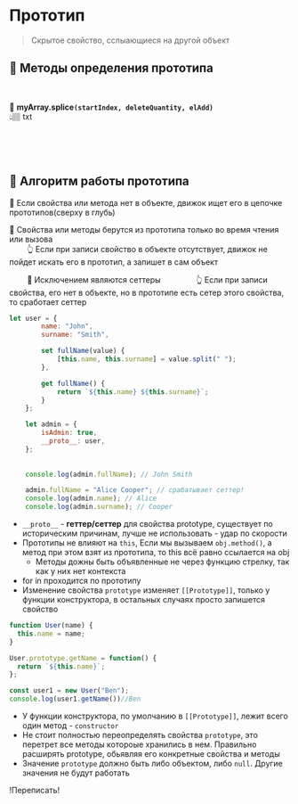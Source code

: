 # Прототип
> Скрытое свойство, сслыающиеся на другой объект

## 🚩 Методы определения прототипа

<br>

💠 **myArray.splice`(startIndex, deleteQuantity, elAdd)`**   
👆🏽 txt
 

<br>
<br>

<br>

## 🚩 Алгоритм работы прототипа


🔹 Если свойства или метода нет в объекте, движок ищет его в цепочке прототипов(сверху в глубь)      

🔹 Свойства или методы берутся из прототипа только во время чтения или вызова       
&emsp;&emsp; 👆 Если при записи свойство в объекте отсутствует, движок не пойдет искать его в прототип, а запишет в сам объект     

&emsp;&emsp; 🛑 Исключением являются сеттеры
&emsp;&emsp;&emsp;&emsp; 👆 Если при записи свойства, его нет в объекте, но в прототипе есть сетер этого свойства, то сработает сеттер 
```javascript
let user = {
        name: "John",
        surname: "Smith",

        set fullName(value) {
            [this.name, this.surname] = value.split(" ");
        },

        get fullName() {
            return `${this.name} ${this.surname}`;
        }
    };

    let admin = {
        isAdmin: true,
        __proto__: user,
    };
    
    
    console.log(admin.fullName); // John Smith

    admin.fullName = "Alice Cooper"; // срабатывает сеттер!
    console.log(admin.name); // Alice
    console.log(admin.surname); // Cooper
```  
* `__proto__` - **геттер/сеттер** для свойства prototype, существует по историческим причинам, лучше не использовать - удар по скорости
* Прототипы не влияют на `this`, Если мы вызываем `obj.method()`, а метод при этом взят из прототипа, то this всё равно ссылается на obj
    * Методы дожны быть объявленные не через функцию стрелку, так как у них нет контекста 
* for in проходится по прототипу
* Изменение свойства `prototype` изменяет `[[Prototype]]`, только у функции конструктора, в остальных случаях просто запишется свойство
```javascript
function User(name) {
  this.name = name;
}

User.prototype.getName = function() {
  return `${this.name}`;
};

const user1 = new User("Ben");
console.log(user1.getName())//Ben
```
* У функции конструктора, по умолчанию в `[[Prototype]]`, лежит всего один метод - `constructor`
* Не стоит полностью переопределять свойства `prototype`, это перетрет все методы котороые хранились в нем. Правильно расширять prototype, обьявляя его конкретные свойства и методы
* Значение `prototype` должно быть либо объектом, либо `null`. Другие значения не будут работать

!Переписать!